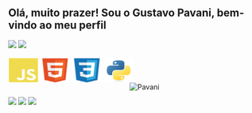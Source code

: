 ## Olá, muito prazer! Sou o Gustavo Pavani, bem-vindo ao meu perfil


<div>
  <img height="200cm" src="https://github-readme-stats.vercel.app/api?username=Pavani9190&theme=gotham&show_icons=true"/> <img height="200cm" src="https://github-readme-stats.vercel.app/api/top-langs/?username=Pavani9190&layout=compact">
</div>

<div style="display: inline_block"><br>
  <img align="center" alt="Pavani-Js" height="50" width="60" src="https://raw.githubusercontent.com/devicons/devicon/master/icons/javascript/javascript-plain.svg">
  <img align="center" alt="Pavani-HTML" height="50" width="60" src="https://raw.githubusercontent.com/devicons/devicon/master/icons/html5/html5-original.svg">
  <img align="center" alt="Pavani-CSS" height="50" width="60" src="https://raw.githubusercontent.com/devicons/devicon/master/icons/css3/css3-original.svg">
  <img align="center" alt="Pavani-Python" height="50" width="60" src="https://raw.githubusercontent.com/devicons/devicon/master/icons/python/python-original.svg">
  <img align="right" alt="Pavani" height="250" width="260" src="https://media.discordapp.net/attachments/1123394006987051088/1284161199419822100/93dufp.gif?ex=66e59fd0&is=66e44e50&hm=49c40f19a72429b6fe12240641be0de20936d7c52fe9de3e352a2becd901ec60&=&width=600&height=600">
</div>


##
 
<div> 
  <a href="https://instagram.com/pavani.xd" target="_blank"><img src="https://img.shields.io/badge/-Instagram-%23E4405F?style=for-the-badge&logo=instagram&logoColor=white" target="_blank"></a>
 <a href="https://discord.gg/wagxzStdcR" target="_blank"><img src="https://img.shields.io/badge/Discord-7289DA?style=for-the-badge&logo=discord&logoColor=white" target="_blank"></a> 
  <a href = "mailto:gutopavani439@gmail.com"><img src="https://img.shields.io/badge/-Gmail-%23333?style=for-the-badge&logo=gmail&logoColor=white" target="_blank"></a>
</div>
